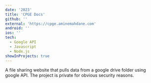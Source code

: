 ```yaml
---
date: '2023'
title: 'CPGE Docs'
github: ''
external: 'https://cpge.aminemahdane.com'
android: ''
ios: ''
tech:
  - Google API
  - Javascript
  - Node.js
showInProjects: true
---
```


A file sharing website that pulls data from a google drive folder using google API. The project is private for obvious security reasons.